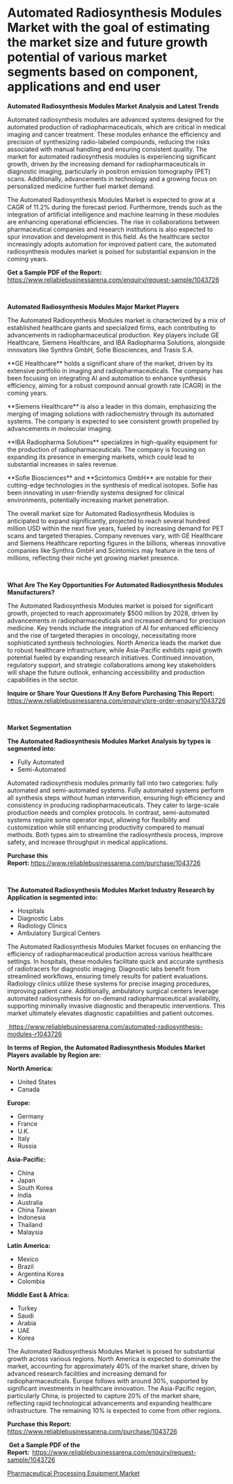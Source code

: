 <p><h1>Automated Radiosynthesis Modules Market with the goal of estimating the market size and future growth potential of various market segments based on component, applications and end user</h1></p><p><strong>Automated Radiosynthesis Modules Market Analysis and Latest Trends</strong></p>
<p><p>Automated radiosynthesis modules are advanced systems designed for the automated production of radiopharmaceuticals, which are critical in medical imaging and cancer treatment. These modules enhance the efficiency and precision of synthesizing radio-labeled compounds, reducing the risks associated with manual handling and ensuring consistent quality. The market for automated radiosynthesis modules is experiencing significant growth, driven by the increasing demand for radiopharmaceuticals in diagnostic imaging, particularly in positron emission tomography (PET) scans. Additionally, advancements in technology and a growing focus on personalized medicine further fuel market demand.</p><p>The Automated Radiosynthesis Modules Market is expected to grow at a CAGR of 11.2% during the forecast period. Furthermore, trends such as the integration of artificial intelligence and machine learning in these modules are enhancing operational efficiencies. The rise in collaborations between pharmaceutical companies and research institutions is also expected to spur innovation and development in this field. As the healthcare sector increasingly adopts automation for improved patient care, the automated radiosynthesis modules market is poised for substantial expansion in the coming years.</p></p>
<p><strong>Get a Sample PDF of the Report:&nbsp;</strong> <a href="https://www.reliablebusinessarena.com/enquiry/request-sample/1043726?utm_campaign=1841&utm_medium=2&utm_source=Github&utm_content=ia&utm_term=15012025&utm_id=automated-radiosynthesis-modules">https://www.reliablebusinessarena.com/enquiry/request-sample/1043726</a></p>
<p>&nbsp;</p>
<p><strong>Automated Radiosynthesis Modules Major Market Players</strong></p>
<p><p>The Automated Radiosynthesis Modules market is characterized by a mix of established healthcare giants and specialized firms, each contributing to advancements in radiopharmaceutical production. Key players include GE Healthcare, Siemens Healthcare, and IBA Radiopharma Solutions, alongside innovators like Synthra GmbH, Sofie Biosciences, and Trasis S.A.</p><p>**GE Healthcare** holds a significant share of the market, driven by its extensive portfolio in imaging and radiopharmaceuticals. The company has been focusing on integrating AI and automation to enhance synthesis efficiency, aiming for a robust compound annual growth rate (CAGR) in the coming years. </p><p>**Siemens Healthcare** is also a leader in this domain, emphasizing the merging of imaging solutions with radiochemistry through its automated systems. The company is expected to see consistent growth propelled by advancements in molecular imaging.</p><p>**IBA Radiopharma Solutions** specializes in high-quality equipment for the production of radiopharmaceuticals. The company is focusing on expanding its presence in emerging markets, which could lead to substantial increases in sales revenue.</p><p>**Sofie Biosciences** and **Scintomics GmbH** are notable for their cutting-edge technologies in the synthesis of medical isotopes. Sofie has been innovating in user-friendly systems designed for clinical environments, potentially increasing market penetration. </p><p>The overall market size for Automated Radiosynthesis Modules is anticipated to expand significantly, projected to reach several hundred million USD within the next five years, fueled by increasing demand for PET scans and targeted therapies. Company revenues vary, with GE Healthcare and Siemens Healthcare reporting figures in the billions, whereas innovative companies like Synthra GmbH and Scintomics may feature in the tens of millions, reflecting their niche yet growing market presence.</p></p>
<p>&nbsp;</p>
<p><strong>What Are The Key Opportunities For Automated Radiosynthesis Modules Manufacturers?</strong></p>
<p><p>The Automated Radiosynthesis Modules market is poised for significant growth, projected to reach approximately $500 million by 2028, driven by advancements in radiopharmaceuticals and increased demand for precision medicine. Key trends include the integration of AI for enhanced efficiency and the rise of targeted therapies in oncology, necessitating more sophisticated synthesis technologies. North America leads the market due to robust healthcare infrastructure, while Asia-Pacific exhibits rapid growth potential fueled by expanding research initiatives. Continued innovation, regulatory support, and strategic collaborations among key stakeholders will shape the future outlook, enhancing accessibility and production capabilities in the sector.</p></p>
<p><strong>Inquire or Share Your Questions If Any Before Purchasing This Report:</strong> <a href="https://www.reliablebusinessarena.com/enquiry/pre-order-enquiry/1043726?utm_campaign=1841&utm_medium=2&utm_source=Github&utm_content=ia&utm_term=15012025&utm_id=automated-radiosynthesis-modules">https://www.reliablebusinessarena.com/enquiry/pre-order-enquiry/1043726</a></p>
<p>&nbsp;</p>
<p><strong>Market Segmentation</strong></p>
<p><strong>The Automated Radiosynthesis Modules Market Analysis by types is segmented into:</strong></p>
<p><ul><li>Fully Automated</li><li>Semi-Automated</li></ul></p>
<p><p>Automated radiosynthesis modules primarily fall into two categories: fully automated and semi-automated systems. Fully automated systems perform all synthesis steps without human intervention, ensuring high efficiency and consistency in producing radiopharmaceuticals. They cater to large-scale production needs and complex protocols. In contrast, semi-automated systems require some operator input, allowing for flexibility and customization while still enhancing productivity compared to manual methods. Both types aim to streamline the radiosynthesis process, improve safety, and increase throughput in medical applications.</p></p>
<p><strong>Purchase this Report:&nbsp;</strong><a href="https://www.reliablebusinessarena.com/purchase/1043726?utm_campaign=1841&utm_medium=2&utm_source=Github&utm_content=ia&utm_term=15012025&utm_id=automated-radiosynthesis-modules">https://www.reliablebusinessarena.com/purchase/1043726</a></p>
<p>&nbsp;</p>
<p><strong>The Automated Radiosynthesis Modules Market Industry Research by Application is segmented into:</strong></p>
<p><ul><li>Hospitals</li><li>Diagnostic Labs</li><li>Radiology Clinics</li><li>Ambulatory Surgical Centers</li></ul></p>
<p><p>The Automated Radiosynthesis Modules Market focuses on enhancing the efficiency of radiopharmaceutical production across various healthcare settings. In hospitals, these modules facilitate quick and accurate synthesis of radiotracers for diagnostic imaging. Diagnostic labs benefit from streamlined workflows, ensuring timely results for patient evaluations. Radiology clinics utilize these systems for precise imaging procedures, improving patient care. Additionally, ambulatory surgical centers leverage automated radiosynthesis for on-demand radiopharmaceutical availability, supporting minimally invasive diagnostic and therapeutic interventions. This market ultimately elevates diagnostic capabilities and patient outcomes.</p></p>
<p><a href="https://www.reliablebusinessarena.com/automated-radiosynthesis-modules-r1043726?utm_campaign=1841&utm_medium=2&utm_source=Github&utm_content=ia&utm_term=15012025&utm_id=automated-radiosynthesis-modules">&nbsp;https://www.reliablebusinessarena.com/automated-radiosynthesis-modules-r1043726</a></p>
<p><strong>In terms of Region, the Automated Radiosynthesis Modules Market Players available by Region are:</strong></p>
<p>
    <p> <strong> North America: </strong>
        <ul>
            <li>United States</li>
            <li>Canada</li>
        </ul>
        </p> 
    <p> <strong> Europe: </strong>
        <ul>
            <li>Germany</li>
            <li>France</li>
            <li>U.K.</li>
            <li>Italy</li>
            <li>Russia</li>
        </ul>
        </p> 
    <p> <strong> Asia-Pacific: </strong>
        <ul>
            <li>China</li>
            <li>Japan</li>
            <li>South Korea</li>
            <li>India</li>
            <li>Australia</li>
            <li>China Taiwan</li>
            <li>Indonesia</li>
            <li>Thailand</li>
            <li>Malaysia</li>
        </ul>
        </p> 
    <p> <strong> Latin America: </strong>
        <ul>
            <li>Mexico</li>
            <li>Brazil</li>
            <li>Argentina Korea</li>
            <li>Colombia</li>
        </ul>
        </p> 
    <p> <strong> Middle East & Africa: </strong>
        <ul>
            <li>Turkey</li>
            <li>Saudi</li>
            <li>Arabia</li>
            <li>UAE</li>
            <li>Korea</li>
        </ul>
    </p>
    </p>
<p><p>The Automated Radiosynthesis Modules Market is poised for substantial growth across various regions. North America is expected to dominate the market, accounting for approximately 40% of the market share, driven by advanced research facilities and increasing demand for radiopharmaceuticals. Europe follows with around 30%, supported by significant investments in healthcare innovation. The Asia-Pacific region, particularly China, is projected to capture 20% of the market share, reflecting rapid technological advancements and expanding healthcare infrastructure. The remaining 10% is expected to come from other regions.</p></p>
<p><strong>Purchase this Report: </strong><a href="https://www.reliablebusinessarena.com/purchase/1043726?utm_campaign=1841&utm_medium=2&utm_source=Github&utm_content=ia&utm_term=15012025&utm_id=automated-radiosynthesis-modules">https://www.reliablebusinessarena.com/purchase/1043726</a></p>
<p>&nbsp;<strong>Get a Sample PDF of the Report:&nbsp;&nbsp;</strong><a href="https://www.reliablebusinessarena.com/enquiry/request-sample/1043726?utm_campaign=1841&utm_medium=2&utm_source=Github&utm_content=ia&utm_term=15012025&utm_id=automated-radiosynthesis-modules">https://www.reliablebusinessarena.com/enquiry/request-sample/1043726</a></p>
<p><strong></strong></p>
<p><p><a href="https://github.com/gdfhhhj/Market-Research-Report-List-7/blob/main/pharmaceutical-processing-equipment-market.md?utm_campaign=1841&utm_medium=2&utm_source=Github&utm_content=ia&utm_term=15012025&utm_id=automated-radiosynthesis-modules">Pharmaceutical Processing Equipment Market</a></p></p>